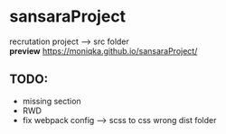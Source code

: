 # sansaraProject
recrutation project --> src folder
</br>
**preview** https://moniqka.github.io/sansaraProject/

## TODO:
- missing section
- RWD
- fix webpack config --> scss to css wrong dist folder
